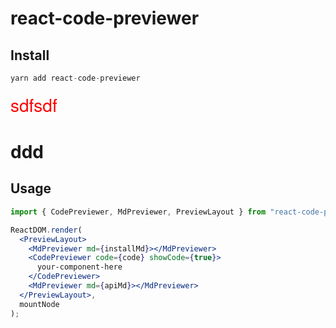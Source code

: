 # react-code-previewer

## Install

```javascript
yarn add react-code-previewer
```

<span style="color:red; font-family:Helvetica Neue, Helvetica, Arial, sans-serif; font-size:2em;">sdfsdf
</span>

<h1>ddd</h1>

## Usage

```jsx
import { CodePreviewer, MdPreviewer, PreviewLayout } from "react-code-previewer";

ReactDOM.render(
  <PreviewLayout>
    <MdPreviewer md={installMd}></MdPreviewer>
    <CodePreviewer code={code} showCode={true}>
      your-component-here
    </CodePreviewer>
    <MdPreviewer md={apiMd}></MdPreviewer>
  </PreviewLayout>,
  mountNode
);
```
